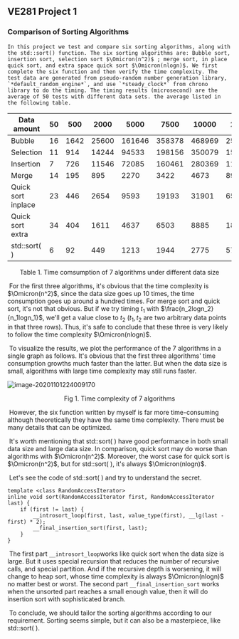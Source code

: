 ## VE281 Project 1

### Comparison of Sorting Algorithms

 	In this project we test and compare six sorting algorithms, along with the std::sort() function. The six sorting algorithms are: Bubble sort, insertion sort, selection sort $\Omicron(n^2)$ ; merge sort, in place quick sort, and extra space quick sort $\Omicron(nlogn)$. We first complete the six function and then verify the time complexity. The test data are generated from pseudo-random number generation library, `*default_random_engine*`, and use `*steady_clock*` from chrono library to do the timing. The timing results (microsecond) are the average of 50 tests with different data sets. the average listed in the following table.

| Data amount        | 50   | 500  | 2000  | 5000   | 7500   | 10000  | 20000   |
| ------------------ | ---- | ---- | ----- | ------ | ------ | ------ | ------- |
| Bubble             | 16   | 1642 | 25600 | 161646 | 358378 | 468969 | 2551644 |
| Selection          | 11   | 914  | 14244 | 94533  | 198156 | 350079 | 1570101 |
| Insertion          | 7    | 726  | 11546 | 72085  | 160461 | 280369 | 1157445 |
| Merge              | 14   | 195  | 895   | 2270   | 3422   | 4673   | 8995    |
| Quick sort inplace | 23   | 446  | 2654  | 9593   | 19193  | 31901  | 65601   |
| Quick sort extra   | 34   | 404  | 1611  | 4637   | 6503   | 8885   | 18280   |
| std::sort( )       | 6    | 92   | 449   | 1213   | 1944   | 2775   | 5718    |

<center> Table 1. Time comsumption of 7 algorithms under different data size</center>

​	For the first three algorithms, it's obvious that the time complexity is  $\Omicron(n^2)$, since the data size goes up 10 times, the time consumption goes up around a hundred times. For merge sort and quick sort, it's not that obvious. But if we try timing $t_1$ with $\frac{n_2logn_2}{n_1logn_1}$, we'll get a value close to $t_2$ ($t_1,t_2$ are two arbitrary data points in that three rows). Thus, it's safe to conclude that these three is very likely to follow the time complexity $\Omicron(nlogn)$. 

​	To visualize the results, we plot the performance of the 7 algorithms in a single graph as follows. It's obvious that the first three algorithms' time consumption growths much faster than the latter. But when the data size is small, algorithms with large time complexity may still runs faster.

![image-20201101224009170](C:\Users\Administrator\AppData\Roaming\Typora\typora-user-images\image-20201101224009170.png)

<center>Fig 1. Time complexity of 7 algorithms</center>

   

​	However, the six function written by myself is far more time-consuming although theoretically they have the same time complexity. There must be many details that can be optimized.

​	 It's worth mentioning that std::sort( ) have good performance in both small data size and large data size. In comparison, quick sort may do worse than algorithms with $\Omicron(n^2)$.  Moreover, the worst case for quick sort is $\Omicron(n^2)$, but for std::sort( ), it's always $\Omicron(nlogn)$. 

​	Let's see the code of std::sort( ) and try to understand the secret.

```
template <class RandomAccessIterator>
inline void sort(RandomAccessIterator first, RandomAccessIterator last) {
    if (first != last) {
        __introsort_loop(first, last, value_type(first), __lg(last - first) * 2);
        __final_insertion_sort(first, last);
    }
}
```

​	The first part `__introsort_loop`works like quick sort when the data size is large. But it uses special recursion that reduces the number of recursive calls, and special partition. And if the recursive depth is worsening, it will change to heap sort, whose time complexity is always $\Omicron(nlogn)$ no matter best or worst. The second part `__final_insertion_sort` works when the unsorted part reaches a small enough value, then it will do insertion sort with sophisticated branch. 

​	To conclude, we should tailor the sorting algorithms according to our requirement. Sorting seems simple,  but it can also be a masterpiece, like std::sort( ).

​	